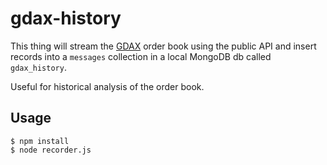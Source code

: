 # gdax-history

This thing will stream the [GDAX](https://gdax.com/) order book using the public API and insert records into a `messages` collection in a local MongoDB db called `gdax_history`.

Useful for historical analysis of the order book.

## Usage

```
$ npm install
$ node recorder.js
```
